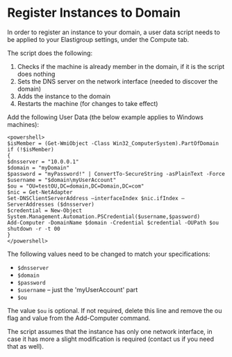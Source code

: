 # Register Instances to Domain

In order to register an instance to your domain, a user data script needs to be applied to your Elastigroup settings, under the Compute tab.

The script does the following:

1. Checks if the machine is already member in the domain, if it is the script does nothing
2. Sets the DNS server on the network interface (needed to discover the domain)
3. Adds the instance to the domain
4. Restarts the machine (for changes to take effect)

Add the following User Data (the below example applies to Windows machines):

```
<powershell>
$isMember = (Get-WmiObject -Class Win32_ComputerSystem).PartOfDomain
if (!$isMember)
{
$dnsserver = "10.0.0.1"
$domain = "myDomain"
$password = "myPassword!" | ConvertTo-SecureString -asPlainText -Force
$username = "$domain\myUserAccount"
$ou = "OU=testOU,DC=domain,DC=Domain,DC=com"
$nic = Get-NetAdapter
Set-DNSClientServerAddress –interfaceIndex $nic.ifIndex –ServerAddresses ($dnsserver)
$credential = New-Object System.Management.Automation.PSCredential($username,$password)
Add-Computer -DomainName $domain -Credential $credential -OUPath $ou
shutdown -r -t 00
}
</powershell>
```

The following values need to be changed to match your specifications:

- `$dnsserver`
- `$domain`
- `$password`
- `$username` – just the 'myUserAccount' part
- `$ou`

The value `$ou` is optional. If not required, delete this line and remove the ou flag and value from the Add-Computer command.

The script assumes that the instance has only one network interface, in case it has more a slight modification is required (contact us if you need that as well).
